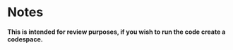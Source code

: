 # Notes 
**This is intended for review purposes, if you wish to run the code create a codespace.**


